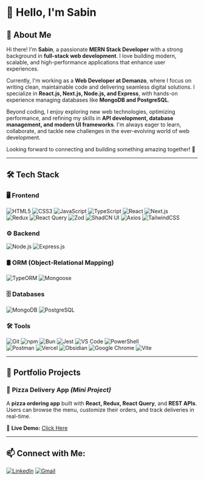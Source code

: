 # 👋 Hello, I'm Sabin  

## 🚀 About Me  
Hi there! I'm **Sabin**, a passionate **MERN Stack Developer** with a strong background in **full-stack web development**. I love building modern, scalable, and high-performance applications that enhance user experiences.  

Currently, I'm working as a **Web Developer at Demanzo**, where I focus on writing clean, maintainable code and delivering seamless digital solutions. I specialize in **React.js, Next.js, Node.js, and Express**, with hands-on experience managing databases like **MongoDB and PostgreSQL**.  

Beyond coding, I enjoy exploring new web technologies, optimizing performance, and refining my skills in **API development, database management, and modern UI frameworks**. I'm always eager to learn, collaborate, and tackle new challenges in the ever-evolving world of web development.  

Looking forward to connecting and building something amazing together! 🚀  

---

## 🛠️ Tech Stack  

### 🖥️ Frontend  
![HTML5](https://img.shields.io/badge/HTML5-E34F26?style=for-the-badge&logo=html5&logoColor=white) 
![CSS3](https://img.shields.io/badge/CSS3-1572B6?style=for-the-badge&logo=css3&logoColor=white) 
![JavaScript](https://img.shields.io/badge/JavaScript-323330?style=for-the-badge&logo=javascript&logoColor=F7DF1E) 
![TypeScript](https://img.shields.io/badge/TypeScript-007ACC?style=for-the-badge&logo=typescript&logoColor=white) 
![React](https://img.shields.io/badge/React-20232A?style=for-the-badge&logo=react&logoColor=61DAFB) 
![Next.js](https://img.shields.io/badge/Next.js-000000?style=for-the-badge&logo=next.js&logoColor=white)  
![Redux](https://img.shields.io/badge/Redux-764ABC?style=for-the-badge&logo=redux&logoColor=white) 
![React Query](https://img.shields.io/badge/React_Query-FF4154?style=for-the-badge&logo=react-query&logoColor=white) 
![Zod](https://img.shields.io/badge/Zod-1E4AE9?style=for-the-badge&logoColor=white) 
![ShadCN UI](https://img.shields.io/badge/ShadCN_UI-000000?style=for-the-badge&logoColor=white) 
![Axios](https://img.shields.io/badge/Axios-5A29E4?style=for-the-badge) 
![TailwindCSS](https://img.shields.io/badge/TailwindCSS-38B2AC?style=for-the-badge&logo=tailwind-css&logoColor=white)  

### ⚙️ Backend  
![Node.js](https://img.shields.io/badge/Node.js-339933?style=for-the-badge&logo=nodedotjs&logoColor=white) 
![Express.js](https://img.shields.io/badge/Express.js-404D59?style=for-the-badge)  

### 🛢️ ORM (Object-Relational Mapping)  
![TypeORM](https://img.shields.io/badge/TypeORM-2D3748?style=for-the-badge&logo=typeorm&logoColor=white) 
![Mongoose](https://img.shields.io/badge/Mongoose-880000?style=for-the-badge&logoColor=white)  

### 🗄️ Databases  
![MongoDB](https://img.shields.io/badge/MongoDB-47A248?style=for-the-badge&logo=mongodb&logoColor=white) 
![PostgreSQL](https://img.shields.io/badge/PostgreSQL-316192?style=for-the-badge&logo=postgresql&logoColor=white)  

### 🛠️ Tools  
![Git](https://img.shields.io/badge/Git-F05032?style=for-the-badge&logo=git&logoColor=white) 
![npm](https://img.shields.io/badge/npm-CB3837?style=for-the-badge&logo=npm&logoColor=white) 
![Bun](https://img.shields.io/badge/Bun-000000?style=for-the-badge&logo=bun&logoColor=white) 
![Jest](https://img.shields.io/badge/Jest-C21325?style=for-the-badge&logo=jest&logoColor=white) 
![VS Code](https://img.shields.io/badge/VS%20Code-007ACC?style=for-the-badge&logo=visual-studio-code&logoColor=white) 
![PowerShell](https://img.shields.io/badge/PowerShell-5391FE?style=for-the-badge&logo=powershell&logoColor=white)  
![Postman](https://img.shields.io/badge/Postman-FF6C37?style=for-the-badge&logo=postman&logoColor=white) 
![Vercel](https://img.shields.io/badge/Vercel-000000?style=for-the-badge&logo=vercel&logoColor=white) 
![Obsidian](https://img.shields.io/badge/Obsidian-7C3AED?style=for-the-badge&logo=obsidian&logoColor=white) 
![Google Chrome](https://img.shields.io/badge/Chrome-4285F4?style=for-the-badge&logo=google-chrome&logoColor=white) 
![Vite](https://img.shields.io/badge/Vite-646CFF?style=for-the-badge&logo=vite&logoColor=white)  

---

## 🌟 Portfolio Projects  

### 🍕 **Pizza Delivery App** *(Mini Project)*  
A **pizza ordering app** built with **React, Redux, React Query**, and **REST APIs**.  
Users can browse the menu, customize their orders, and track deliveries in real-time.  

🔗 **Live Demo:** [Click Here](https://redux-thunk-toolkit-advanced.vercel.app/)  

---

## 📫 Connect with Me:
[![LinkedIn](https://img.shields.io/badge/LinkedIn-0077B5?style=for-the-badge&logo=linkedin&logoColor=white)](https://www.linkedin.com/in/sabinb-developer/)
[![Gmail](https://img.shields.io/badge/Gmail-D14836?style=for-the-badge&logo=gmail&logoColor=white)](mailto:sabinb1998sabinb@gmail.com)  
